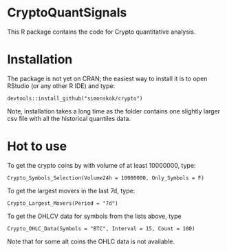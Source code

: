 # CryptoQuantSignals
This R package contains the code for Crypto quantitative analysis. 

# Installation

The package is not yet on CRAN; the easiest way to install it is to open RStudio (or any other R IDE) and type:

```
devtools::install_github("simonskok/crypto")
```

Note, installation takes a long time as the folder contains one slightly larger csv file with all the historical quantiles data.

# Hot to use

To get the crypto coins by with volume of at least 10000000, type:

```
Crypto_Symbols_Selection(Volume24h = 10000000, Only_Symbols = F)
```

To get the largest movers in the last 7d, type:

```
Crypto_Largest_Movers(Period = "7d")
```

To get the OHLCV data for symbols from the lists above, type

```
Crypto_OHLC_Data(Symbols = "BTC", Interval = 15, Count = 100)
```
Note that for some alt coins the OHLC data is not available.






